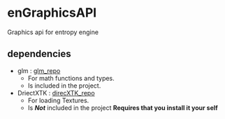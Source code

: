 # enGraphicsAPI
Graphics api for entropy engine

## dependencies 

 - glm : [glm_repo](Repository)
	- For math functions and types.
	- Is included in the project.
 - DriectXTK : [direcXTK_repo](Repository)
	- For loading Textures.
	- Is ***Not*** included in the project **Requires that you install it your self**

[glm_repo]: https://github.com/g-truc/glm "link to glm Repository"
[direcXTK_repo]: https://github.com/Microsoft/DirectXTK "link to DirectXTK Repository"
